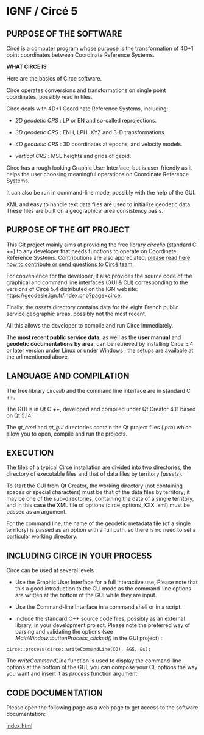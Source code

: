 # IGNF / Circé 5

## PURPOSE OF THE SOFTWARE

Circé is a computer program whose purpose is the transformation of 4D+1 point 
coordinates between Coordinate Reference Systems.

**WHAT CIRCE IS**

Here are the basics of Circe software.

Circe operates conversions and transformations on single point coordinates, 
possibly read in files.

Circe deals with 4D+1 Coordinate Reference Systems, including:

* *2D geodetic CRS* : LP or EN and so-called reprojections.

* *3D geodetic CRS* : ENH, LPH, XYZ and 3-D transformations.

* *4D geodetic CRS* : 3D coordinates at epochs, and velocity models.

* *vertical CRS* : MSL heights and grids of geoid.

Circe has a rough looking Graphic User Interface, but is user-friendly as it 
helps the user choosing meaningful operations on Coordinate Reference Systems.

It can also be run in command-line mode, possibly with the help of the GUI.

XML and easy to handle text data files are used to initialize geodetic data. 
These files are built on a geographical area consistency basis.


## PURPOSE OF THE GIT PROJECT

This Git project mainly aims at providing the free library *circelib* (standard C ++) 
to any developer that needs functions to operate on Coordinate Reference Systems. 
Contributions are also appreciated; [please read here how to contribute or 
send questions to Circé team.](https://devsgn.ign.fr/circeV5/circe_public/blob/master/CONTRIBUTING.md)

For convenience for the developer, it also provides the source code of the 
graphical and command line interfaces (GUI & CLI) corresponding to the 
versions of Circé 5.4 distributed on the IGN website:
https://geodesie.ign.fr/index.php?page=circe.

Finally, the *assets* directory contains data for the eight French public 
service geographic areas, possibly not the most recent.

All this allows the developer to compile and run Circe immediately.

The **most recent public service data**, as well as the **user manual** and 
**geodetic documentations by area**, can be retrieved by installing Circe 5.4 or later version 
under Linux or under Windows ; the setups are available at the url mentioned above.

## LANGUAGE AND COMPILATION

The free library *circelib* and the command line interface are in standard C ++.

The GUI is in Qt C ++, developed and compiled under Qt Creator 4.11 based on Qt 5.14.

The *qt_cmd* and *qt_gui* directories contain the Qt project files (*.pro*) which allow you to open, compile and run the projects.

## EXECUTION

The files of a typical Circé installation are divided into two directories, the directory of executable files and that of data files by territory (*assets*).

To start the GUI from Qt Creator, the working directory (not containing spaces or special characters) must be that of the data files by territory; it may be one of the sub-directories, containing the data of a single territory, and in this case the XML file of options (circe_options_XXX .xml) must be passed as an argument.

For the command line, the name of the geodetic metadata file (of a single territory) is passed as an option with a full path, so there is no need to set a particular working directory.

## INCLUDING CIRCE IN YOUR PROCESS

Circe can be used at several levels :

* Use the Graphic User Interface for a full interactive use; Please note that 
this a good introduction to the CLI mode as the command-line options are 
written at the bottom of the GUI while they are input.

* Use the Command-line Interface in a command shell or in a script.

* Include the standard C++ source code files, possibly as an external library, 
in your development project. 
Please note the preferred way of parsing and validating the options 
(see *MainWindow::buttonProcess_clicked()* in the GUI project) :

```
circe::process(circe::writeCommandLine(CO), &GS, &s);
```
The *writeCommandLine* function is used to display the command-line options at 
the bottom of the GUI; you can compose your CL options the way you want and 
insert it as *process* function argument.

## CODE DOCUMENTATION

Please open the following page as a web page to get access to the software 
documentation:

<a href="https://devsgn.ign.fr/circeV5/circe_public/blob/master/html/index.html" target="_blank">index.html</a>

